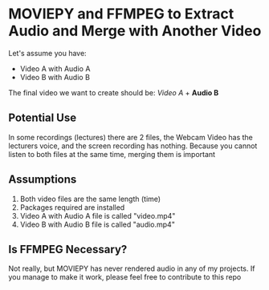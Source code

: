 # MOVIEPY and FFMPEG to Extract Audio and Merge with Another Video

Let's assume you have:
- Video A with Audio A
- Video B with Audio B


The final video we want to create should be: *Video A* + **Audio B**


## Potential Use
In some recordings (lectures) there are 2 files, the Webcam Video has the lecturers voice, and the screen recording has nothing. Because you cannot listen to both files at the same time, merging them is important

## Assumptions
1) Both video files are the same length (time)
2) Packages required are installed
3) Video A with Audio A file is called "video.mp4"
4) Video B with Audio B file is called "audio.mp4"

## Is FFMPEG Necessary?
Not really, but MOVIEPY has never rendered audio in any of my projects. If you manage to make it work, please feel free to contribute to this repo
